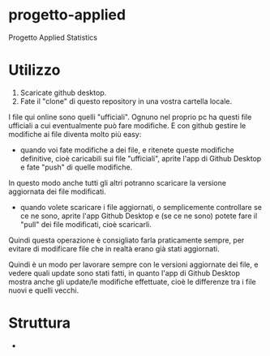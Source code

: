 # progetto-applied
Progetto Applied Statistics

# Utilizzo
1. Scaricate github desktop.
2. Fate il "clone" di questo repository in una vostra cartella locale.

I file qui online sono quelli "ufficiali". Ognuno nel proprio pc ha questi file ufficiali a cui eventualmente può fare modifiche. E con github  gestire le modifiche ai file diventa molto più easy:

- quando voi fate modifiche a dei file, e ritenete queste modifiche definitive, cioè caricabili sui file "ufficiali", aprite l'app di Github Desktop e fate "push" di quelle modifiche. 

In questo modo anche tutti gli altri potranno scaricare la versione aggiornata dei file modificati.

- quando volete scaricare i file aggiornati, o semplicemente controllare se ce ne sono, aprite l'app Github Desktop e (se ce ne sono) potete fare il "pull" dei file modificati, cioè scaricarli.

Quindi questa operazione è consigliato farla praticamente sempre, per evitare di modificare file che in realtà erano già stati aggiornati.

Quindi è un modo per lavorare sempre con le versioni aggiornate dei file, e vedere quali update sono stati fatti, in quanto l'app di Github Desktop mostra anche gli update/le modifiche effettuate, cioè le differenze tra i file nuovi e quelli vecchi.

# Struttura
-